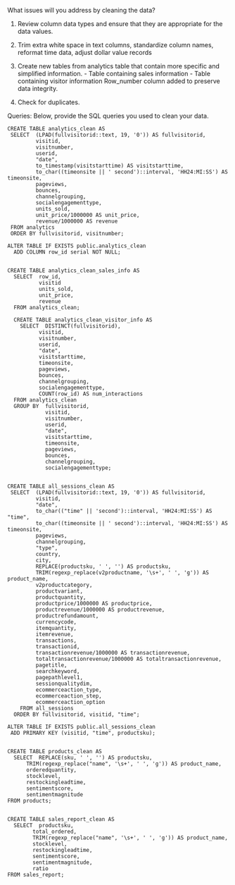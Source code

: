 What issues will you address by cleaning the data?

1. Review column data types and ensure that they are appropriate for the data values.

2. Trim extra white space in text columns, standardize column names, reformat time data, adjust dollar value records

3. Create new tables from analytics table that contain more specific and simplified information. 
       - Table containing sales information
       - Table containing visitor information
    Row_number column added to preserve data integrity.

4. Check for duplicates.
  



Queries:
Below, provide the SQL queries you used to clean your data.

	CREATE TABLE analytics_clean AS 
     SELECT  (LPAD(fullvisitorid::text, 19, '0')) AS fullvisitorid,
             visitid,
             visitnumber,
             userid,
             "date",
             to_timestamp(visitstarttime) AS visitstarttime,
             to_char((timeonsite || ' second')::interval, 'HH24:MI:SS') AS timeonsite,
             pageviews,
             bounces,
             channelgrouping,
             socialengagementtype,
             units_sold,
             unit_price/1000000 AS unit_price,
             revenue/1000000 AS revenue 
     FROM analytics
     ORDER BY fullvisitorid, visitnumber;

    ALTER TABLE IF EXISTS public.analytics_clean
      ADD COLUMN row_id serial NOT NULL;


    CREATE TABLE analytics_clean_sales_info AS
      SELECT  row_id,
              visitid
              units_sold,
              unit_price,
              revenue
      FROM analytics_clean;
	
	  CREATE TABLE analytics_clean_visitor_info AS
	    SELECT  DISTINCT(fullvisitorid),
              visitid,
              visitnumber,
              userid,
              "date",
              visitstarttime,
              timeonsite,
              pageviews,
              bounces,
              channelgrouping,
              socialengagementtype,
              COUNT(row_id) AS num_interactions
      FROM analytics_clean
      GROUP BY  fullvisitorid, 
                visitid,
                visitnumber,
                userid,
                "date",
                visitstarttime,
                timeonsite,
                pageviews,
                bounces,
                channelgrouping,
                socialengagementtype;


	CREATE TABLE all_sessions_clean AS
     SELECT  (LPAD(fullvisitorid::text, 19, '0')) AS fullvisitorid,
             visitid,
             "date",
             to_char(("time" || 'second')::interval, 'HH24:MI:SS') AS "time",
             to_char((timeonsite || ' second')::interval, 'HH24:MI:SS') AS timeonsite,
             pageviews,
             channelgrouping,
             "type",			
             country,
             city,
             REPLACE(productsku, ' ', '') AS productsku,
             TRIM(regexp_replace(v2productname, '\s+', ' ', 'g')) AS product_name,
             v2productcategory,
             productvariant,
             productquantity,
             productprice/1000000 AS productprice,
             productrevenue/1000000 AS productrevenue,
             productrefundamount,
             currencycode,
             itemquantity,
             itemrevenue,
             transactions,
             transactionid,
             transactionrevenue/1000000 AS transactionrevenue,
             totaltransactionrevenue/1000000 AS totaltransactionrevenue,
             pagetitle,
             searchkeyword,
             pagepathlevel1,
             sessionqualitydim,
             ecommerceaction_type,
             ecommerceaction_step,
             ecommerceaction_option
		FROM all_sessions
	  ORDER BY fullvisitorid, visitid, "time";
	
	ALTER TABLE IF EXISTS public.all_sessions_clean
     ADD PRIMARY KEY (visitid, "time", productsku);


	CREATE TABLE products_clean AS
	  SELECT  REPLACE(sku, ' ', '') AS productsku,
          TRIM(regexp_replace("name", '\s+', ' ', 'g')) AS product_name,
          orderedquantity,
          stocklevel,
          restockingleadtime,
          sentimentscore,
          sentimentmagnitude
    FROM products;


	CREATE TABLE sales_report_clean AS
	  SELECT  productsku,
            total_ordered,
            TRIM(regexp_replace("name", '\s+', ' ', 'g')) AS product_name,
            stocklevel,
            restockingleadtime,
            sentimentscore,
            sentimentmagnitude,
            ratio
    FROM sales_report;



